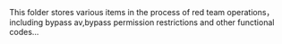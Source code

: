 This folder stores various items in the process of red team operations，including bypass av,bypass permission restrictions and other functional codes...
